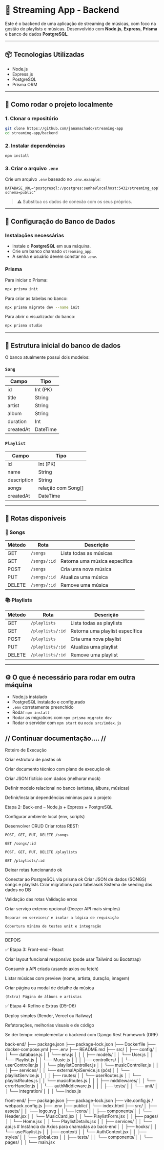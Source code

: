 # 🎵 Streaming App - Backend

Este é o backend de uma aplicação de streaming de músicas, com foco na gestão de playlists e músicas. Desenvolvido com **Node.js**, **Express**, **Prisma** e banco de dados **PostgreSQL**.

---

## 📦 Tecnologias Utilizadas

- Node.js
- Express.js
- PostgreSQL
- Prisma ORM

---

## 🚀 Como rodar o projeto localmente

### 1. Clonar o repositório

```bash
git clone https://github.com/janamachado/streaming-app
cd streaming-app/backend
```

### 2. Instalar dependências

```bash
npm install
```

### 3. Criar o arquivo `.env`

Crie um arquivo `.env` baseado no `.env.example`:

```
DATABASE_URL="postgresql://postgres:senha@localhost:5432/streaming_app?schema=public"
```

> ⚠️ Substitua os dados de conexão com os seus próprios.

---

## 🧩 Configuração do Banco de Dados

### Instalações necessárias

- Instale o **PostgreSQL** em sua máquina.
- Crie um banco chamado `streaming_app`.
- A senha e usuário devem constar no `.env`.

### Prisma

Para iniciar o Prisma:

```bash
npx prisma init
```

Para criar as tabelas no banco:

```bash
npx prisma migrate dev --name init
```

Para abrir o visualizador do banco:

```bash
npx prisma studio
```

---

## 📁 Estrutura inicial do banco de dados

O banco atualmente possui dois modelos:

### `Song`

| Campo       | Tipo     |
|-------------|----------|
| id          | Int (PK) |
| title       | String   |
| artist      | String   |
| album       | String   |
| duration    | Int      |
| createdAt   | DateTime |

### `Playlist`

| Campo       | Tipo     |
|-------------|----------|
| id          | Int (PK) |
| name        | String   |
| description | String   |
| songs       | relação com Song[] |
| createdAt   | DateTime |

---

## 🔗 Rotas disponíveis

### 🎵 Songs

| Método | Rota        | Descrição                    |
|--------|-------------|------------------------------|
| GET    | `/songs`    | Lista todas as músicas       |
| GET    | `/songs/:id`| Retorna uma música específica|
| POST   | `/songs`    | Cria uma nova música         |
| PUT    | `/songs/:id`| Atualiza uma música          |
| DELETE | `/songs/:id`| Remove uma música            |

### 📚 Playlists

| Método | Rota           | Descrição                       |
|--------|----------------|----------------------------------|
| GET    | `/playlists`   | Lista todas as playlists        |
| GET    | `/playlists/:id`| Retorna uma playlist específica|
| POST   | `/playlists`   | Cria uma nova playlist          |
| PUT    | `/playlists/:id`| Atualiza uma playlist          |
| DELETE | `/playlists/:id`| Remove uma playlist            |

---

## ⚙️ O que é necessário para rodar em outra máquina

- Node.js instalado
- PostgreSQL instalado e configurado
- `.env` corretamente preenchido
- Rodar `npm install`
- Rodar as migrations com `npx prisma migrate dev`
- Rodar o servidor com `npm start` ou `node src/index.js`


// Continuar documentação.... //
--------------------------


Roteiro de Execução

Criar estrutura de pastas ok

Criar documento técnico com plano de execução ok

Criar JSON fictício com dados (melhorar mock)

Definir modelo relacional no banco (artistas, álbuns, músicas)

Definir/instalar dependências mínimas para o projeto

Etapa 2: Back-end – Node.js + Express + PostgreSQL

Configurar ambiente local (env, scripts)

Desenvolver CRUD
Criar rotas REST:

    POST, GET, PUT, DELETE /songs

    GET /songs/:id

    POST, GET, PUT, DELETE /playlists

    GET /playlists/:id

Deixar rotas funcionando ok

Conectar ao PostgreSQL via prisma ok
Criar JSON de dados (SONGS) songs e playlists
Criar migrations para tabelasok
Sistema de seeding dos dados no DB


Validação das rotas
Validação erros







Criar serviço externo opcional (Deezer API mais simples)

    Separar em services/ e isolar a lógica de requisição

    Cobertura mínima de testes unit e integração
-------------------------------------------------------------------------
DEPOIS

✅ Etapa 3: Front-end – React 

Criar layout funcional responsivo (pode usar Tailwind ou Bootstrap)

Consumir a API criada (usando axios ou fetch)

Listar músicas com preview (nome, artista, duração, imagem)

Criar página ou modal de detalhe da música

    (Extra) Página de álbuns e artistas

✅ Etapa 4: Refino e Extras (D5–D6)

Deploy simples (Render, Vercel ou Railway)

Refatorações, melhorias visuais e de código

Se der tempo: reimplementar o backend com Django Rest Framework (DRF)

back-end/
├── package.json
├── package-lock.json
├── Dockerfile
├── docker-compose.yml
├── .env
├── README.md
├── src/
│   ├── config/
│   │   └── database.js
│   │   └── env.js
│   │
│   ├── models/
│   │   └── User.js
│   │   └── Playlist.js
│   │   └── Music.js
│   │
│   ├── controllers/
│   │   └── userController.js
│   │   └── playlistController.js
│   │   └── musicController.js
│   │
│   ├── services/
│   │   └── externalApiService.js (pós)
│   │   └── playlistService.js
│   │
│   ├── routes/
│   │   └── userRoutes.js
│   │   └── playlistRoutes.js
│   │   └── musicRoutes.js
│   │
│   ├── middlewares/
│   │   └── errorHandler.js
│   │   └── authMiddleware.js
│   │
│   ├── tests/
│   │   └── unit/
│   │   └── integration/
│   │
│   └── index.js


front-end/
├── package.json
├── package-lock.json
├── vite.config.js / webpack.config.js
├── .env
├── public/
│   └── index.html
├── src/
│   ├── assets/
│   │   └── logo.svg
│   │   └── icons/
│
│   ├── components/
│   │   └── Header.jsx
│   │   └── MusicCard.jsx
│   │   └── PlaylistForm.jsx
│
│   ├── pages/
│   │   └── Home.jsx
│   │   └── PlaylistDetails.jsx
│
│   ├── services/
│   │   └── api.js              # Instância do Axios para chamadas ao back-end
│
│   ├── hooks/
│   │   └── usePlaylist.js
│
│   ├── context/
│   │   └── AuthContext.jsx
│
│   ├── styles/
│   │   └── global.css
│
│   ├── tests/
│   │   └── components/
│   │   └── pages/
│
│   └── main.jsx
